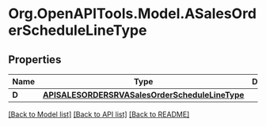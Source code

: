 # Org.OpenAPITools.Model.ASalesOrderScheduleLineType

## Properties

Name | Type | Description | Notes
------------ | ------------- | ------------- | -------------
**D** | [**APISALESORDERSRVASalesOrderScheduleLineType**](APISALESORDERSRVASalesOrderScheduleLineType.md) |  | [optional] 

[[Back to Model list]](../README.md#documentation-for-models) [[Back to API list]](../README.md#documentation-for-api-endpoints) [[Back to README]](../README.md)

